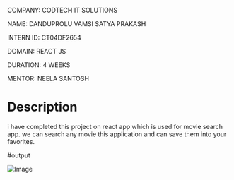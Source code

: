COMPANY: CODTECH IT SOLUTIONS

NAME: DANDUPROLU VAMSI SATYA PRAKASH

INTERN ID: CT04DF2654

DOMAIN: REACT JS

DURATION: 4 WEEKS

MENTOR: NEELA SANTOSH

# Description

i have completed this project on react app which is used for movie search app. we can search any movie this application and can save them into your favorites.

#output

![Image](https://github.com/user-attachments/assets/f7c9f4c7-b23b-4e67-9574-53235d03d685)
